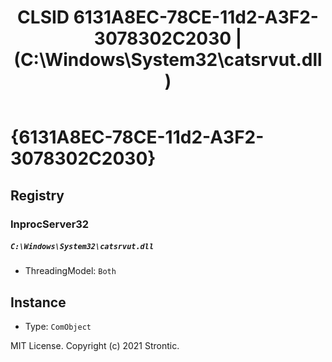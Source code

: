 ﻿---
title: "CLSID 6131A8EC-78CE-11d2-A3F2-3078302C2030 | (C:\\Windows\\System32\\catsrvut.dll)"
excerpt: What is COM-Object CLSID 6131A8EC-78CE-11d2-A3F2-3078302C2030?
---

# {6131A8EC-78CE-11d2-A3F2-3078302C2030}


## Registry


### InprocServer32

##### `C:\Windows\System32\catsrvut.dll`
* ThreadingModel: `Both`

## Instance

* Type: `ComObject`

MIT License. Copyright (c) 2021 Strontic.


